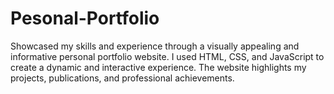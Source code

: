 # Pesonal-Portfolio
Showcased my skills and experience through a visually appealing and informative personal portfolio website. I used HTML, CSS, and JavaScript to create a dynamic and interactive experience. The website highlights my projects, publications, and professional achievements.
